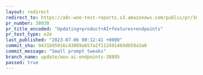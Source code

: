 ```yaml
---
layout: redirect
redirect_to: https://a8c-woo-test-reports.s3.amazonaws.com/public/pr/38930/e2e/index.html
pr_number: 38930
pr_title_encoded: "Updating+product+AI+features+endpoints"
pr_test_type: e2e
last_published: "2023-07-06 00:12:41 +0000"
commit_sha: 9431b95916c43869a657a2f112491469db59a3a0
commit_message: "Small prompt tweaks"
branch_name: update/woo-ai-endpoints-38895
passed: true
---
```

